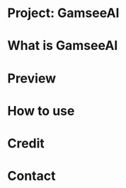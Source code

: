 






#                                                       Project: GamseeAI

# What is GamseeAI



# Preview

# How to use

# Credit

# Contact


